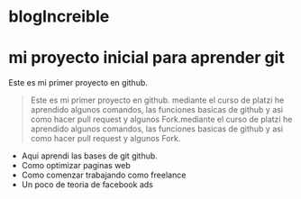 # blogIncreible
# mi proyecto inicial para aprender git
Este es mi primer proyecto en github.
> Este es mi primer proyecto en github.
mediante el curso de platzi he aprendido algunos comandos, las funciones basicas de github y asi como hacer pull request y algunos Fork.mediante el curso de platzi he aprendido algunos comandos, las funciones basicas de github y asi como hacer pull request y algunos Fork.

- Aqui aprendi las bases de git github.
- Como optimizar paginas web
- Como comenzar trabajando como freelance
- Un poco de teoria de facebook ads